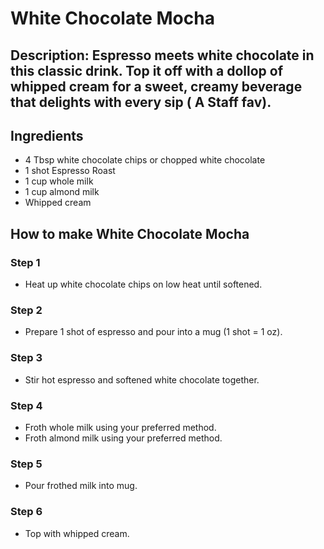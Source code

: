 # White Chocolate Mocha​

## Description: Espresso meets white chocolate in this classic drink. Top it off with a dollop of whipped cream for a sweet, creamy beverage that delights with every sip ( A Staff fav).

## Ingredients

- 4 Tbsp white chocolate chips or chopped white chocolate
- 1 shot Espresso Roast
- 1 cup whole milk
- 1 cup almond milk
- Whipped cream

## How to make White Chocolate Mocha​

### Step 1

- Heat up white chocolate chips on low heat until softened.

### Step 2

- Prepare 1 shot of espresso and pour into a mug (1 shot = 1 oz).

### Step 3

- Stir hot espresso and softened white chocolate together.

### Step 4

- Froth whole milk using your preferred method.
- Froth almond milk using your preferred method.

### Step 5

- Pour frothed milk into mug.

### Step 6

- Top with whipped cream.
